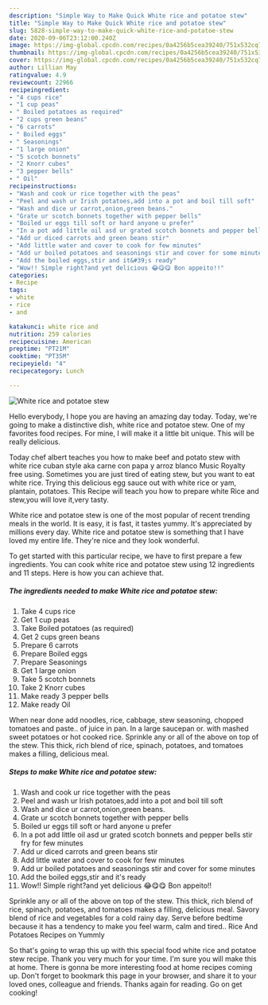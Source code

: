 ```yaml
---
description: "Simple Way to Make Quick White rice and potatoe stew"
title: "Simple Way to Make Quick White rice and potatoe stew"
slug: 5828-simple-way-to-make-quick-white-rice-and-potatoe-stew
date: 2020-09-06T23:12:00.240Z
image: https://img-global.cpcdn.com/recipes/0a4256b5cea39240/751x532cq70/white-rice-and-potatoe-stew-recipe-main-photo.jpg
thumbnail: https://img-global.cpcdn.com/recipes/0a4256b5cea39240/751x532cq70/white-rice-and-potatoe-stew-recipe-main-photo.jpg
cover: https://img-global.cpcdn.com/recipes/0a4256b5cea39240/751x532cq70/white-rice-and-potatoe-stew-recipe-main-photo.jpg
author: Lillian May
ratingvalue: 4.9
reviewcount: 22966
recipeingredient:
- "4 cups rice"
- "1 cup peas"
- " Boiled potatoes as required"
- "2 cups green beans"
- "6 carrots"
- " Boiled eggs"
- " Seasonings"
- "1 large onion"
- "5 scotch bonnets"
- "2 Knorr cubes"
- "3 pepper bells"
- " Oil"
recipeinstructions:
- "Wash and cook ur rice together with the peas"
- "Peel and wash ur Irish potatoes,add into a pot and boil till soft"
- "Wash and dice ur carrot,onion,green beans."
- "Grate ur scotch bonnets together with pepper bells"
- "Boiled ur eggs till soft or hard anyone u prefer"
- "In a pot add little oil asd ur grated scotch bonnets and pepper bells stir fry for few minutes"
- "Add ur diced carrots and green beans stir"
- "Add little water and cover to cook for few minutes"
- "Add ur boiled potatoes and seasonings stir and cover for some minutes"
- "Add the boiled eggs,stir and it&#39;s ready"
- "Wow!! Simple right?and yet delicious 😂😋😋 Bon appeito!!"
categories:
- Recipe
tags:
- white
- rice
- and

katakunci: white rice and 
nutrition: 259 calories
recipecuisine: American
preptime: "PT21M"
cooktime: "PT35M"
recipeyield: "4"
recipecategory: Lunch

---
```



![White rice and potatoe stew](https://img-global.cpcdn.com/recipes/0a4256b5cea39240/751x532cq70/white-rice-and-potatoe-stew-recipe-main-photo.jpg)

Hello everybody, I hope you are having an amazing day today. Today, we're going to make a distinctive dish, white rice and potatoe stew. One of my favorites food recipes. For mine, I will make it a little bit unique. This will be really delicious.

Today chef albert teaches you how to make beef and potato stew with white rice cuban style aka carne con papa y arroz blanco Music Royalty free using. Sometimes you are just tired of eating stew, but you want to eat white rice. Trying this delicious egg sauce out with white rice or yam, plantain, potatoes. This Recipe will teach you how to prepare white Rice and stew,you will love it,very tasty.

White rice and potatoe stew is one of the most popular of recent trending meals in the world. It is easy, it is fast, it tastes yummy. It's appreciated by millions every day. White rice and potatoe stew is something that I have loved my entire life. They're nice and they look wonderful.


To get started with this particular recipe, we have to first prepare a few ingredients. You can cook white rice and potatoe stew using 12 ingredients and 11 steps. Here is how you can achieve that.

<!--inarticleads1-->

##### The ingredients needed to make White rice and potatoe stew:

1. Take 4 cups rice
1. Get 1 cup peas
1. Take  Boiled potatoes (as required)
1. Get 2 cups green beans
1. Prepare 6 carrots
1. Prepare  Boiled eggs
1. Prepare  Seasonings
1. Get 1 large onion
1. Take 5 scotch bonnets
1. Take 2 Knorr cubes
1. Make ready 3 pepper bells
1. Make ready  Oil


When near done add noodles, rice, cabbage, stew seasoning, chopped tomatoes and paste.. of juice in pan. In a large saucepan or. with mashed sweet potatoes or hot cooked rice. Sprinkle any or all of the above on top of the stew. This thick, rich blend of rice, spinach, potatoes, and tomatoes makes a filling, delicious meal. 

<!--inarticleads2-->

##### Steps to make White rice and potatoe stew:

1. Wash and cook ur rice together with the peas
1. Peel and wash ur Irish potatoes,add into a pot and boil till soft
1. Wash and dice ur carrot,onion,green beans.
1. Grate ur scotch bonnets together with pepper bells
1. Boiled ur eggs till soft or hard anyone u prefer
1. In a pot add little oil asd ur grated scotch bonnets and pepper bells stir fry for few minutes
1. Add ur diced carrots and green beans stir
1. Add little water and cover to cook for few minutes
1. Add ur boiled potatoes and seasonings stir and cover for some minutes
1. Add the boiled eggs,stir and it&#39;s ready
1. Wow!! Simple right?and yet delicious 😂😋😋 Bon appeito!!


Sprinkle any or all of the above on top of the stew. This thick, rich blend of rice, spinach, potatoes, and tomatoes makes a filling, delicious meal. Savory blend of rice and vegetables for a cold rainy day. Serve before bedtime because it has a tendency to make you feel warm, calm and tired.. Rice And Potatoes Recipes on Yummly 

So that's going to wrap this up with this special food white rice and potatoe stew recipe. Thank you very much for your time. I'm sure you will make this at home. There is gonna be more interesting food at home recipes coming up. Don't forget to bookmark this page in your browser, and share it to your loved ones, colleague and friends. Thanks again for reading. Go on get cooking!
